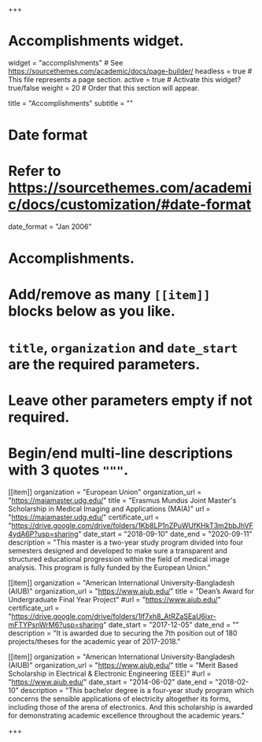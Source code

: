 +++
# Accomplishments widget.
widget = "accomplishments"  # See https://sourcethemes.com/academic/docs/page-builder/
headless = true  # This file represents a page section.
active = true  # Activate this widget? true/false
weight = 20  # Order that this section will appear.

title = "Accomplish&shy;ments"
subtitle = ""

# Date format
#   Refer to https://sourcethemes.com/academic/docs/customization/#date-format
date_format = "Jan 2006"

# Accomplishments.
#   Add/remove as many `[[item]]` blocks below as you like.
#   `title`, `organization` and `date_start` are the required parameters.
#   Leave other parameters empty if not required.
#   Begin/end multi-line descriptions with 3 quotes `"""`.

[[item]]
  organization = "European Union"
  organization_url = "https://maiamaster.udg.edu/"
  title = "Erasmus Mundus Joint Master's Scholarship in Medical Imaging and Applications (MAIA)"
  url = "https://maiamaster.udg.edu/"
  certificate_url = "https://drive.google.com/drive/folders/1Kb8LP1nZPuWUfKHkT3m2bbJhVF4ydA6P?usp=sharing"
  date_start = "2018-09-10"
  date_end = "2020-09-11"
  description = "This master is a two-year study program divided into four semesters designed and developed to make sure a transparent and structured educational progression within the field of medical image analysis. This program is fully funded by the European Union."

[[item]]
  organization = "American International University-Bangladesh (AIUB)"
  organization_url = "https://www.aiub.edu/"
  title = "Dean’s Award for Undergraduate Final Year Project"
  #url = "https://www.aiub.edu/"
  certificate_url = "https://drive.google.com/drive/folders/1lf7xh8_AtRZaSEaU6jxr-mFTYPsnWrM6?usp=sharing"
  date_start = "2017-12-05"
  date_end = ""
  description = "It is awarded due to securing the 7th position out of 180 projects/theses for the academic year of 2017-2018."
  
[[item]]
  organization = "American International University-Bangladesh (AIUB)"
  organization_url = "https://www.aiub.edu/"
  title = "Merit Based Scholarship in Electrical & Electronic Engineering (EEE)"
  #url = "https://www.aiub.edu/"
  date_start = "2014-06-02"
  date_end = "2018-02-10"
  description = "This bachelor degree is a four-year study program which concerns the sensible applications of electricity altogether its forms, including those of the arena of electronics. And this scholarship is awarded for demonstrating academic excellence throughout the academic years."

+++
